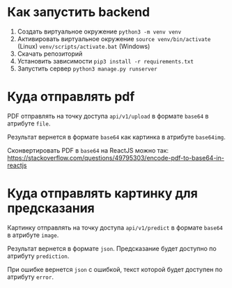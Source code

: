 # Как запустить backend

1) Создать виртуальное окружение `python3 -m venv venv`
2) Активировать виртуальное окружение `source venv/bin/activate` (Linux) `venv/scripts/activate.bat` (Windows)
3) Скачать репозиторий
4) Установить зависимости `pip3 install -r requirements.txt`
5) Запустить сервер `python3 manage.py runserver`

# Куда отправлять pdf

PDF отправлять на точку доступа `api/v1/upload` в формате `base64` в атрибуте `file`.

Результат вернется в формате `base64` как картинка в атрибуте `base64img`.

Сконвертировать PDF в `base64` на ReactJS можно так:
https://stackoverflow.com/questions/49795303/encode-pdf-to-base64-in-reactjs

# Куда отправлять картинку для предсказания

Картинку отправлять на точку доступа `api/v1/predict` в формате `base64` в атрибуте `image`.

Результат вернется в формате `json`. Предсказание будет доступно по атрибуту `prediction`. 

При ошибке вернется `json` с ошибкой, текст которой будет доступен по атрибуту `error`.
